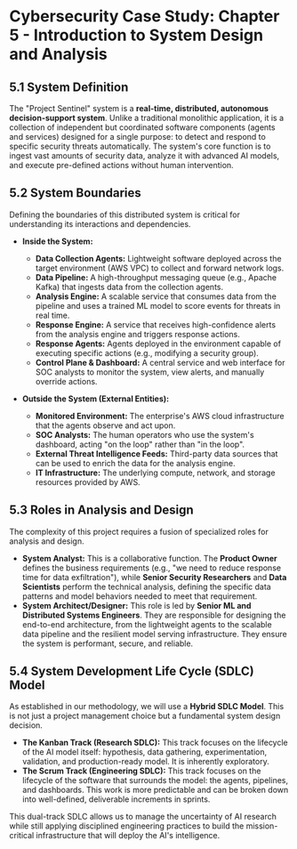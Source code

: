 # Cybersecurity Case Study: Chapter 5 - Introduction to System Design and Analysis

## 5.1 System Definition

The "Project Sentinel" system is a **real-time, distributed, autonomous decision-support system**. Unlike a traditional monolithic application, it is a collection of independent but coordinated software components (agents and services) designed for a single purpose: to detect and respond to specific security threats automatically. The system's core function is to ingest vast amounts of security data, analyze it with advanced AI models, and execute pre-defined actions without human intervention.

## 5.2 System Boundaries

Defining the boundaries of this distributed system is critical for understanding its interactions and dependencies.

-   **Inside the System:**
    -   **Data Collection Agents:** Lightweight software deployed across the target environment (AWS VPC) to collect and forward network logs.
    -   **Data Pipeline:** A high-throughput messaging queue (e.g., Apache Kafka) that ingests data from the collection agents.
    -   **Analysis Engine:** A scalable service that consumes data from the pipeline and uses a trained ML model to score events for threats in real time.
    -   **Response Engine:** A service that receives high-confidence alerts from the analysis engine and triggers response actions.
    -   **Response Agents:** Agents deployed in the environment capable of executing specific actions (e.g., modifying a security group).
    -   **Control Plane & Dashboard:** A central service and web interface for SOC analysts to monitor the system, view alerts, and manually override actions.

-   **Outside the System (External Entities):**
    -   **Monitored Environment:** The enterprise's AWS cloud infrastructure that the agents observe and act upon.
    -   **SOC Analysts:** The human operators who use the system's dashboard, acting "on the loop" rather than "in the loop".
    -   **External Threat Intelligence Feeds:** Third-party data sources that can be used to enrich the data for the analysis engine.
    -   **IT Infrastructure:** The underlying compute, network, and storage resources provided by AWS.

## 5.3 Roles in Analysis and Design

The complexity of this project requires a fusion of specialized roles for analysis and design.
-   **System Analyst:** This is a collaborative function. The **Product Owner** defines the business requirements (e.g., "we need to reduce response time for data exfiltration"), while **Senior Security Researchers** and **Data Scientists** perform the technical analysis, defining the specific data patterns and model behaviors needed to meet that requirement.
-   **System Architect/Designer:** This role is led by **Senior ML and Distributed Systems Engineers**. They are responsible for designing the end-to-end architecture, from the lightweight agents to the scalable data pipeline and the resilient model serving infrastructure. They ensure the system is performant, secure, and reliable.

## 5.4 System Development Life Cycle (SDLC) Model

As established in our methodology, we will use a **Hybrid SDLC Model**. This is not just a project management choice but a fundamental system design decision.

-   **The Kanban Track (Research SDLC):** This track focuses on the lifecycle of the AI model itself: hypothesis, data gathering, experimentation, validation, and production-ready model. It is inherently exploratory.
-   **The Scrum Track (Engineering SDLC):** This track focuses on the lifecycle of the software that surrounds the model: the agents, pipelines, and dashboards. This work is more predictable and can be broken down into well-defined, deliverable increments in sprints.

This dual-track SDLC allows us to manage the uncertainty of AI research while still applying disciplined engineering practices to build the mission-critical infrastructure that will deploy the AI's intelligence.
